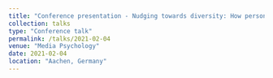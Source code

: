 ```yaml
---
title: "Conference presentation - Nudging towards diversity: How personalised news recommenders can facilitate (more) diverse news diets."
collection: talks
type: "Conference talk"
permalink: /talks/2021-02-04
venue: "Media Psychology"
date: 2021-02-04
location: "Aachen, Germany"
---
```

